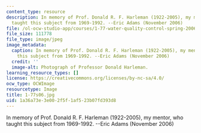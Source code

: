 ```yaml
---
content_type: resource
description: In memory of Prof. Donald R. F. Harleman (1922-2005), my mentor, who
  taught this subject from 1969-1992. --Eric Adams (November 2006)
file: /ol-ocw-studio-app/courses/1-77-water-quality-control-spring-2006/1a36a73e3e002f5f1af523b07fd393d8_1-77s06.jpg
file_size: 111778
file_type: image/jpeg
image_metadata:
  caption: In memory of Prof. Donald R. F. Harleman (1922-2005), my mentor, who taught
    this subject from 1969-1992. --Eric Adams (November 2006)
  credit: ''
  image-alt: Photograph of Professor Donald Harleman.
learning_resource_types: []
license: https://creativecommons.org/licenses/by-nc-sa/4.0/
ocw_type: OCWImage
resourcetype: Image
title: 1-77s06.jpg
uid: 1a36a73e-3e00-2f5f-1af5-23b07fd393d8
---
```

In memory of Prof. Donald R. F. Harleman (1922-2005), my mentor, who taught this subject from 1969-1992. --Eric Adams (November 2006)